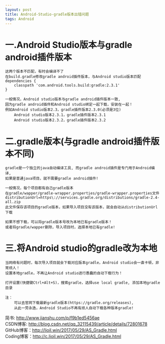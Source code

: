 ```yaml
---
layout: post
title: Android-Studio-gradle版本出错问题
tags: Android
---
```

# 一.Android Studio版本与gradle android插件版本
	这两个版本不匹配，有时会编译不了
	在build.gradle修改gradle android插件版本，与Android studio版本匹配
	dependencies {
		classpath 'com.android.tools.build:gradle:2.3.1'
	}	
	
	一般情况，Android studio版本与gradle android插件版本一致,  
	因为gradle android插件和Android studio绑定一起下载，安装在一起！
	例如Android studio版本2.3，gradle插件版本2.3.0(必须是3位)
		Android studio版本2.3.1，gradle插件版本2.3.1
		Android studio版本2.3.2，gradle插件版本2.3.2
		
# 二.gradle版本(与gradle android插件版本不同)
	gradle是一个独立的java自动编译工具, 而gradle android插件是专门用于Android编译,
	如果是普通java项目，就不需要gradle android插件!
	
	一般情况，每个项目都有自己gradle版本
	在gradle/wapper/gradle-wrapper.properties/gradle-wrapper.properties文件
	distributionUrl=https\://services.gradle.org/distributions/gradle-2.4-all.zip	
	此文件保存该项目的gradle版本，如果导入项目没有该版本，就会自动从distributionUrl下载
	
	如果不想下载，可以将gradle版本号改为本地已有gradle版本！
	或者将gradle/wapper删除，导入项目时，选择本地已有gradle!
	
# 三.将Android studio的gradle改为本地	
	
	当网络有问题时，每次导入项目就会下载对应版本gradle，Android studio会一直卡顿，非常烦人！
	设置本地gradle，不再让Android studio进行愚蠢的自动下载行为！
	
	打开设置(快捷键Ctrl+Alt+S)，搜索gradle，选择use local gradle, 添加本地gradle目录
	
	注：
		可以去官网下载最新gradle版本(https://gradle.org/releases),
		从此一劳永逸，Android Studio不再有烦人自动下载各种版本gradle!

简书: http://www.jianshu.com/p/f9b1ed5456ae   
CSDN博客: http://blog.csdn.net/qq_32115439/article/details/72801678   
GitHub博客：http://lioil.win/2017/05/29/AS_Gradle.html   
Coding博客：http://c.lioil.win/2017/05/29/AS_Gradle.html